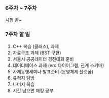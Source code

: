 ### 6주차 ~ 7주차
시험 끝~

### 7주차 할 일
1. C++ 복습 (클래스), 과제
2. 자료구조 과제 (BST 구현)
3. 서울시 공공데이터 경진대회 준비
4. 데이터베이스 과제 (erd 다이어그램, 관계 스키마)
5. 사제동행세미나 발표준비 (운영체제 플랫폼)
6. 유적지 탐방
7. 나머지 복습
8. 시간 남으면 해킹 공부

